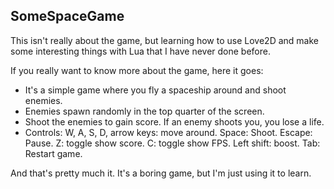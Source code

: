 ## SomeSpaceGame
This isn't really about the game, but learning how to use Love2D and make some interesting things with Lua that I have never done before.

If you really want to know more about the game, here it goes:
- It's a simple game where you fly a spaceship around and shoot enemies.
- Enemies spawn randomly in the top quarter of the screen.
- Shoot the enemies to gain score. If an enemy shoots you, you lose a life.
- Controls: W, A, S, D, arrow keys: move around. Space: Shoot. Escape: Pause. Z: toggle show score. C: toggle show FPS. Left shift: boost. Tab: Restart game.

And that's pretty much it. It's a boring game, but I'm just using it to learn.
